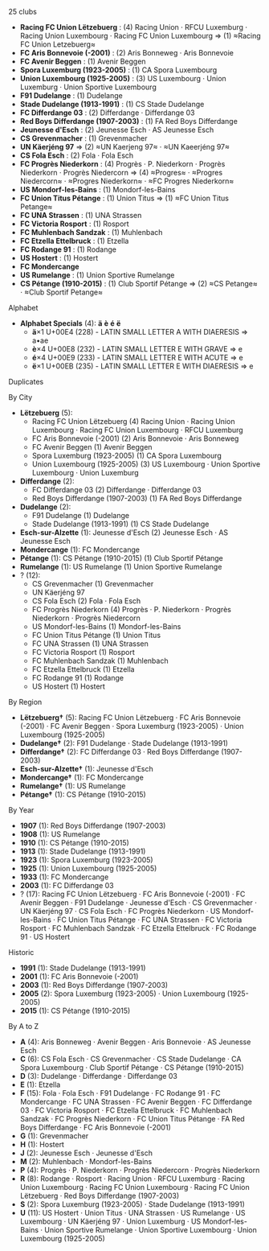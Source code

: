 25 clubs

- **Racing FC Union Lëtzebuerg** : (4) Racing Union · RFCU Luxemburg · Racing Union Luxembourg · Racing FC Union Luxembourg ⇒ (1) ≈Racing FC Union Letzebuerg≈
- **FC Aris Bonnevoie (-2001)** : (2) Aris Bonneweg · Aris Bonnevoie
- **FC Avenir Beggen** : (1) Avenir Beggen
- **Spora Luxemburg (1923-2005)** : (1) CA Spora Luxembourg
- **Union Luxembourg (1925-2005)** : (3) US Luxembourg · Union Luxemburg · Union Sportive Luxembourg
- **F91 Dudelange** : (1) Dudelange
- **Stade Dudelange (1913-1991)** : (1) CS Stade Dudelange
- **FC Differdange 03** : (2) Differdange · Differdange 03
- **Red Boys Differdange (1907-2003)** : (1) FA Red Boys Differdange
- **Jeunesse d'Esch** : (2) Jeunesse Esch · AS Jeunesse Esch
- **CS Grevenmacher** : (1) Grevenmacher
- **UN Käerjéng 97** ⇒ (2) ≈UN Kaerjeng 97≈ · ≈UN Kaeerjéng 97≈
- **CS Fola Esch** : (2) Fola · Fola Esch
- **FC Progrès Niederkorn** : (4) Progrès · P. Niederkorn · Progrès Niederkorn · Progrès Niedercorn ⇒ (4) ≈Progres≈ · ≈Progres Niedercorn≈ · ≈Progres Niederkorn≈ · ≈FC Progres Niederkorn≈
- **US Mondorf-les-Bains** : (1) Mondorf-les-Bains
- **FC Union Titus Pétange** : (1) Union Titus ⇒ (1) ≈FC Union Titus Petange≈
- **FC UNA Strassen** : (1) UNA Strassen
- **FC Victoria Rosport** : (1) Rosport
- **FC Muhlenbach Sandzak** : (1) Muhlenbach
- **FC Etzella Ettelbruck** : (1) Etzella
- **FC Rodange 91** : (1) Rodange
- **US Hostert** : (1) Hostert
- **FC Mondercange**
- **US Rumelange** : (1) Union Sportive Rumelange
- **CS Pétange (1910-2015)** : (1) Club Sportif Pétange ⇒ (2) ≈CS Petange≈ · ≈Club Sportif Petange≈




Alphabet

- **Alphabet Specials** (4):  **ä**  **è**  **é**  **ë** 
  - **ä**×1 U+00E4 (228) - LATIN SMALL LETTER A WITH DIAERESIS ⇒ a•ae
  - **è**×4 U+00E8 (232) - LATIN SMALL LETTER E WITH GRAVE ⇒ e
  - **é**×4 U+00E9 (233) - LATIN SMALL LETTER E WITH ACUTE ⇒ e
  - **ë**×1 U+00EB (235) - LATIN SMALL LETTER E WITH DIAERESIS ⇒ e




Duplicates





By City

- **Lëtzebuerg** (5): 
  - Racing FC Union Lëtzebuerg  (4) Racing Union · Racing Union Luxembourg · Racing FC Union Luxembourg · RFCU Luxemburg
  - FC Aris Bonnevoie (-2001)  (2) Aris Bonnevoie · Aris Bonneweg
  - FC Avenir Beggen  (1) Avenir Beggen
  - Spora Luxemburg (1923-2005)  (1) CA Spora Luxembourg
  - Union Luxembourg (1925-2005)  (3) US Luxembourg · Union Sportive Luxembourg · Union Luxemburg
- **Differdange** (2): 
  - FC Differdange 03  (2) Differdange · Differdange 03
  - Red Boys Differdange (1907-2003)  (1) FA Red Boys Differdange
- **Dudelange** (2): 
  - F91 Dudelange  (1) Dudelange
  - Stade Dudelange (1913-1991)  (1) CS Stade Dudelange
- **Esch-sur-Alzette** (1): Jeunesse d'Esch  (2) Jeunesse Esch · AS Jeunesse Esch
- **Mondercange** (1): FC Mondercange 
- **Pétange** (1): CS Pétange (1910-2015)  (1) Club Sportif Pétange
- **Rumelange** (1): US Rumelange  (1) Union Sportive Rumelange
- ? (12): 
  - CS Grevenmacher  (1) Grevenmacher
  - UN Käerjéng 97 
  - CS Fola Esch  (2) Fola · Fola Esch
  - FC Progrès Niederkorn  (4) Progrès · P. Niederkorn · Progrès Niederkorn · Progrès Niedercorn
  - US Mondorf-les-Bains  (1) Mondorf-les-Bains
  - FC Union Titus Pétange  (1) Union Titus
  - FC UNA Strassen  (1) UNA Strassen
  - FC Victoria Rosport  (1) Rosport
  - FC Muhlenbach Sandzak  (1) Muhlenbach
  - FC Etzella Ettelbruck  (1) Etzella
  - FC Rodange 91  (1) Rodange
  - US Hostert  (1) Hostert




By Region

- **Lëtzebuerg†** (5):   Racing FC Union Lëtzebuerg · FC Aris Bonnevoie (-2001) · FC Avenir Beggen · Spora Luxemburg (1923-2005) · Union Luxembourg (1925-2005)
- **Dudelange†** (2):   F91 Dudelange · Stade Dudelange (1913-1991)
- **Differdange†** (2):   FC Differdange 03 · Red Boys Differdange (1907-2003)
- **Esch-sur-Alzette†** (1):   Jeunesse d'Esch
- **Mondercange†** (1):   FC Mondercange
- **Rumelange†** (1):   US Rumelange
- **Pétange†** (1):   CS Pétange (1910-2015)




By Year

- **1907** (1):   Red Boys Differdange (1907-2003)
- **1908** (1):   US Rumelange
- **1910** (1):   CS Pétange (1910-2015)
- **1913** (1):   Stade Dudelange (1913-1991)
- **1923** (1):   Spora Luxemburg (1923-2005)
- **1925** (1):   Union Luxembourg (1925-2005)
- **1933** (1):   FC Mondercange
- **2003** (1):   FC Differdange 03
- ? (17):   Racing FC Union Lëtzebuerg · FC Aris Bonnevoie (-2001) · FC Avenir Beggen · F91 Dudelange · Jeunesse d'Esch · CS Grevenmacher · UN Käerjéng 97 · CS Fola Esch · FC Progrès Niederkorn · US Mondorf-les-Bains · FC Union Titus Pétange · FC UNA Strassen · FC Victoria Rosport · FC Muhlenbach Sandzak · FC Etzella Ettelbruck · FC Rodange 91 · US Hostert




Historic

- **1991** (1):   Stade Dudelange (1913-1991)
- **2001** (1):   FC Aris Bonnevoie (-2001)
- **2003** (1):   Red Boys Differdange (1907-2003)
- **2005** (2):   Spora Luxemburg (1923-2005) · Union Luxembourg (1925-2005)
- **2015** (1):   CS Pétange (1910-2015)






By A to Z

- **A** (4): Aris Bonneweg · Avenir Beggen · Aris Bonnevoie · AS Jeunesse Esch
- **C** (6): CS Fola Esch · CS Grevenmacher · CS Stade Dudelange · CA Spora Luxembourg · Club Sportif Pétange · CS Pétange (1910-2015)
- **D** (3): Dudelange · Differdange · Differdange 03
- **E** (1): Etzella
- **F** (15): Fola · Fola Esch · F91 Dudelange · FC Rodange 91 · FC Mondercange · FC UNA Strassen · FC Avenir Beggen · FC Differdange 03 · FC Victoria Rosport · FC Etzella Ettelbruck · FC Muhlenbach Sandzak · FC Progrès Niederkorn · FC Union Titus Pétange · FA Red Boys Differdange · FC Aris Bonnevoie (-2001)
- **G** (1): Grevenmacher
- **H** (1): Hostert
- **J** (2): Jeunesse Esch · Jeunesse d'Esch
- **M** (2): Muhlenbach · Mondorf-les-Bains
- **P** (4): Progrès · P. Niederkorn · Progrès Niedercorn · Progrès Niederkorn
- **R** (8): Rodange · Rosport · Racing Union · RFCU Luxemburg · Racing Union Luxembourg · Racing FC Union Luxembourg · Racing FC Union Lëtzebuerg · Red Boys Differdange (1907-2003)
- **S** (2): Spora Luxemburg (1923-2005) · Stade Dudelange (1913-1991)
- **U** (11): US Hostert · Union Titus · UNA Strassen · US Rumelange · US Luxembourg · UN Käerjéng 97 · Union Luxemburg · US Mondorf-les-Bains · Union Sportive Rumelange · Union Sportive Luxembourg · Union Luxembourg (1925-2005)




